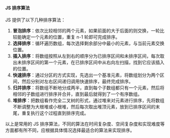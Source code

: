 <!--
 * @Author: Shu Binqi
 * @Date: 2023-03-19 14:35:16
 * @LastEditors: Shu Binqi
 * @LastEditTime: 2023-04-28 07:02:25
 * @Description: 排序算法
 * @Version: 1.0.0
 * @FilePath: \interviewQuestionsc:\Git\interviewQuestions\前端基础\数据结构与算法\算法\排序算法.md
-->

#### JS 排序算法

JS 提供了以下几种排序算法：

1. **冒泡排序**：依次比较相邻的两个元素，如果前面的大于后面的则交换，一轮比较能确定一个元素的位置，重复 n-1 轮即可完成排序。
1. **选择排序**：循环遍历数组，每次选择剩余部分中最小的元素，与当前元素交换位置。
1. **插入排序**：将数组按照从左到右的顺序分为已排序区间和未排序区间，每次取出未排序区间的第一个元素，在已排序区间中从右向左扫描，找到它应该插入的位置。
1. **快速排序**：通过分区的方式实现，先选出一个基准元素，将数组划分为两个区间，然后分别对左右区间递归调用快速排序，最终完成排序。
1. **归并排序**：将数组不断地分成两半，直到每个子数组都只有一个元素，然后将相邻的子数组进行排序并合并，直到最后就得到了一个有序数组。
1. **堆排序**：把数组看作完全二叉树的形式，通过堆来对元素进行排序，先将数组不断调整为大根堆或小根堆，然后每次取出堆顶元素，放到已排序区间的末尾，重复执行这个过程直到排序完成。

以上是常用的 JS 排序算法，不同的算法在时间复杂度、空间复杂度和实现难度等方面都有所不同，应根据具体情况选择最适合的算法来实现排序。
